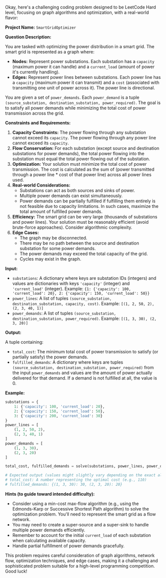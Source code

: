 Okay, here's a challenging coding problem designed to be LeetCode Hard level, focusing on graph algorithms and optimization, with a real-world flavor:

**Project Name:** `SmartGridOptimizer`

**Question Description:**

You are tasked with optimizing the power distribution in a smart grid. The smart grid is represented as a graph where:

*   **Nodes:** Represent power substations. Each substation has a `capacity` (maximum power it can handle) and a `current_load` (amount of power it's currently handling).
*   **Edges:** Represent power lines between substations. Each power line has a `capacity` (maximum power it can transmit) and a `cost` (associated with transmitting one unit of power across it). The power line is directional.

You are given a set of `power_demands`. Each `power_demand` is a tuple `(source_substation, destination_substation, power_required)`. The goal is to satisfy all power demands while minimizing the total cost of power transmission across the grid.

**Constraints and Requirements:**

1.  **Capacity Constraints:** The power flowing through any substation cannot exceed its `capacity`. The power flowing through any power line cannot exceed its `capacity`.
2.  **Flow Conservation:** For each substation (except source and destination substations for power demands), the total power flowing into the substation must equal the total power flowing out of the substation.
3.  **Optimization:** Your solution must minimize the total cost of power transmission. The cost is calculated as the sum of (power transmitted through a power line \* cost of that power line) across all power lines used.
4.  **Real-world Considerations:**
    *   Substations can act as both sources and sinks of power.
    *   Multiple power demands can exist simultaneously.
    *   Power demands can be partially fulfilled if fulfilling them entirely is not feasible due to capacity limitations. In such cases, maximize the total amount of fulfilled power demands.
5.  **Efficiency:** The smart grid can be very large (thousands of substations and power lines). Your solution must be reasonably efficient (avoid brute-force approaches). Consider algorithmic complexity.
6.  **Edge Cases:**
    *   The graph may be disconnected.
    *   There may be no path between the source and destination substation for some power demands.
    *   The power demands may exceed the total capacity of the grid.
    *   Cycles may exist in the graph.

**Input:**

*   `substations`: A dictionary where keys are substation IDs (integers) and values are dictionaries with keys `'capacity'` (integer) and `'current_load'` (integer).
    Example: `{1: {'capacity': 100, 'current_load': 20}, 2: {'capacity': 150, 'current_load': 50}}`
*   `power_lines`: A list of tuples `(source_substation, destination_substation, capacity, cost)`.
    Example: `[(1, 2, 50, 2), (2, 3, 40, 1)]`
*   `power_demands`: A list of tuples `(source_substation, destination_substation, power_required)`.
    Example: `[(1, 3, 30), (2, 3, 20)]`

**Output:**

A tuple containing:

*   `total_cost`: The minimum total cost of power transmission to satisfy (or partially satisfy) the power demands.
*   `fulfilled_demands`: A dictionary where keys are tuples `(source_substation, destination_substation, power_required)` from the input `power_demands` and values are the amount of power actually delivered for that demand. If a demand is not fulfilled at all, the value is 0.

**Example:**

```python
substations = {
    1: {'capacity': 100, 'current_load': 20},
    2: {'capacity': 150, 'current_load': 50},
    3: {'capacity': 200, 'current_load': 30}
}
power_lines = [
    (1, 2, 50, 2),
    (2, 3, 40, 1)
]
power_demands = [
    (1, 3, 30),
    (2, 3, 20)
]

total_cost, fulfilled_demands = solve(substations, power_lines, power_demands)

# Expected output (values might slightly vary depending on the exact algorithm)
# total_cost: A number representing the optimal cost (e.g., 110)
# fulfilled_demands: {(1, 3, 30): 30, (2, 3, 20): 20}
```

**Hints (to guide toward intended difficulty):**

*   Consider using a min-cost max-flow algorithm (e.g., using the Edmonds-Karp or Successive Shortest Path algorithm) to solve the optimization problem. You'll need to represent the smart grid as a flow network.
*   You may need to create a super-source and a super-sink to handle multiple power demands efficiently.
*   Remember to account for the initial `current_load` of each substation when calculating available capacity.
*   Handle partial fulfillment of power demands gracefully.

This problem requires careful consideration of graph algorithms, network flow, optimization techniques, and edge cases, making it a challenging and sophisticated problem suitable for a high-level programming competition. Good luck!

